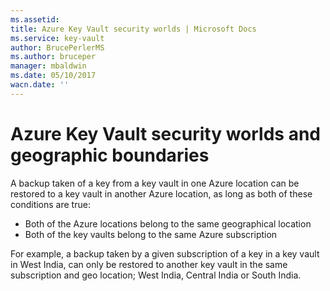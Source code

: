 ```yaml
---
ms.assetid: 
title: Azure Key Vault security worlds | Microsoft Docs
ms.service: key-vault
author: BrucePerlerMS
ms.author: bruceper
manager: mbaldwin
ms.date: 05/10/2017
wacn.date: ''
---
```

# Azure Key Vault security worlds and geographic boundaries

A backup taken of a key from a key vault in one Azure location can be restored to a key vault in another Azure location, as long as both of these conditions are true:

- Both of the Azure locations belong to the same geographical location
- Both of the key vaults belong to the same Azure subscription

For example, a backup taken by a given subscription of a key in a key vault in West India, can only be restored to another key vault in the same subscription and geo location; West India, Central India or South India. 



